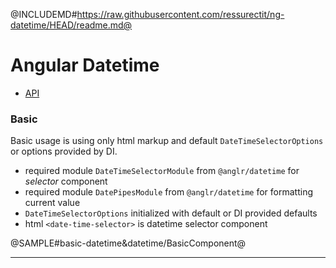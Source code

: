 <div class="pull-right">
    <a href="https://github.com/ressurectit/ng-datetime">
        <span class="fab fa-github"></span>
    </a>
</div>

@INCLUDEMD#https://raw.githubusercontent.com/ressurectit/ng-datetime/HEAD/readme.md@

# Angular Datetime

- [API](/content/api/ng-datetime/datetime)

### Basic

Basic usage is using only html markup and default `DateTimeSelectorOptions` or options provided by DI.

- required module `DateTimeSelectorModule` from `@anglr/datetime` for *selector* component
- required module `DatePipesModule` from `@anglr/datetime` for formatting current value
- `DateTimeSelectorOptions` initialized with default or DI provided defaults
- html `<date-time-selector>` is datetime selector component

@SAMPLE#basic-datetime&datetime/BasicComponent@

---